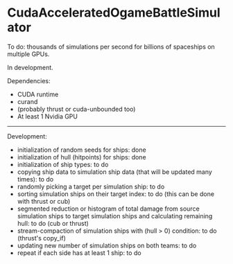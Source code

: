 # CudaAcceleratedOgameBattleSimulator
To do: thousands of simulations per second for billions of spaceships on multiple GPUs.

In development.

Dependencies:

- CUDA runtime
- curand
- (probably thrust or cuda-unbounded too)
- At least 1 Nvidia GPU

----

Development:

- initialization of random seeds for ships: done
- initialization of hull (hitpoints) for ships: done
- initialization of ship types: to do
- copying ship data to simulation ship data (that will be updated many times): to do
- randomly picking a target per simulation ship: to do
- sorting simulation ships on their target index: to do (this can be done with thrust or cub)
- segmented reduction or histogram of total damage from source simulation ships to target simulation ships and calculating remaining hull: to do (cub or thrust)
- stream-compaction of simulation ships with (hull > 0) condition: to do (thrust's copy_if)
- updating new number of simulation ships on both teams: to do
- repeat if each side has at least 1 ship: to do
